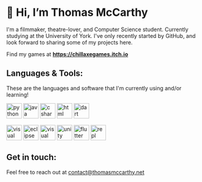 # 👋 Hi, I’m Thomas McCarthy
I'm a filmmaker, theatre-lover, and Computer Science student. Currently studying at the University of York.
I've only recently started by GitHub, and look forward to sharing some of my projects here.

Find my games at **https://chillaxegames.itch.io**


## Languages & Tools:
<p>These are the languages and software that I'm currently using and/or learning!</p>
<a href="https://www.python.org" target="_blank"> <img src="https://www.vectorlogo.zone/logos/python/python-icon.svg" alt="python" width="40" height="40"/></a>
<a href="https://www.java.com" target="_blank"> <img src="https://www.vectorlogo.zone/logos/java/java-icon.svg" alt="java" width="40" height="40"/></a>
<a href="https://docs.microsoft.com/en-us/dotnet/csharp/" target="_blank"> <img src="https://seeklogo.com/images/C/c-sharp-c-logo-02F17714BA-seeklogo.com.png" alt="c sharp" width="40" height="40"/></a>
<a href="https://developer.mozilla.org/en-US/docs/Glossary/HTML5" target="_blank"> <img src="https://www.vectorlogo.zone/logos/w3_html5/w3_html5-icon.svg" alt="html" width="40" height="40"/></a>
<a href="https://dart.dev/" target="_blank"> <img src="https://www.vectorlogo.zone/logos/dartlang/dartlang-icon.svg" alt="dart" width="40" height="40"/></a>

<a href="https://code.visualstudio.com/" target="_blank"> <img src="https://www.vectorlogo.zone/logos/visualstudio_code/visualstudio_code-icon.svg" alt="visual studio code" width="40" height="40"/></a>
<a href="https://www.eclipse.org/downloads/packages/" target="_blank"> <img src="https://www.vectorlogo.zone/logos/eclipse/eclipse-icon.svg" alt="eclipse IDE" width="40" height="40"/></a>
<a href="https://visualstudio.microsoft.com/" target="_blank"> <img src="https://visualstudio.microsoft.com/wp-content/uploads/2021/10/Product-Icon.svg" alt="visual studio" width="40" height="40"/></a>
<a href="https://unity.com/" target="_blank"> <img src="https://www.vectorlogo.zone/logos/unity3d/unity3d-icon.svg" alt="unity engine" width="40" height="40"></a>
<a href="https://flutter.dev" target="_blank"> <img src="https://www.vectorlogo.zone/logos/flutterio/flutterio-icon.svg" alt="flutter" width="40" height="40"/></a>
<a href="https://repl.it" target="_blank"> <img src="https://www.vectorlogo.zone/logos/replit/replit-icon.svg" alt="repl" width="40" height="40"/></a>

## Get in touch:
Feel free to reach out at contact@thomasmccarthy.net
